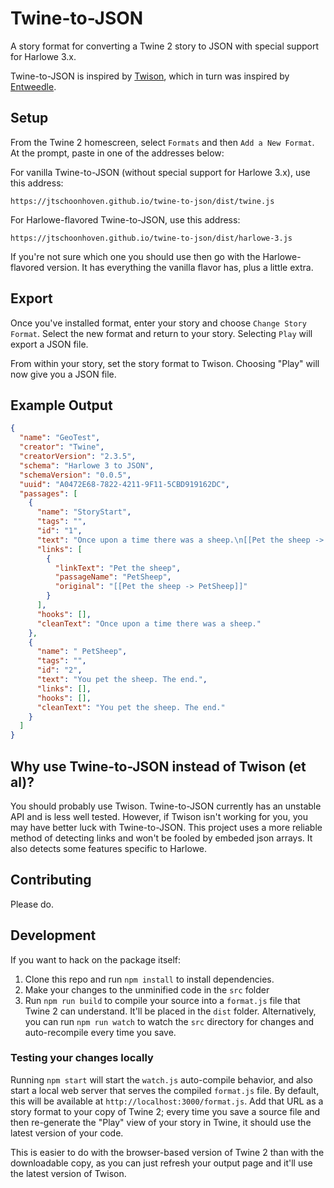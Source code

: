 # Twine-to-JSON

A story format for converting a Twine 2 story to JSON with special support for Harlowe 3.x.

Twine-to-JSON is inspired by [Twison](https://github.com/lazerwalker/twison), which in turn was inspired by [Entweedle](http://www.maximumverbosity.net/twine/Entweedle/).


## Setup

From the Twine 2 homescreen, select `Formats` and then `Add a New Format`. At the prompt, paste in one of the addresses below:

For vanilla Twine-to-JSON (without special support for Harlowe 3.x), use this address:

```
https://jtschoonhoven.github.io/twine-to-json/dist/twine.js
```

For Harlowe-flavored Twine-to-JSON, use this address:

```
https://jtschoonhoven.github.io/twine-to-json/dist/harlowe-3.js
```

If you're not sure which one you should use then go with the Harlowe-flavored version. It has everything the vanilla flavor has, plus a little extra.


## Export

Once you've installed format, enter your story and choose `Change Story Format`. Select the new format and return to your story. Selecting `Play` will export a JSON file.

From within your story, set the story format to Twison. Choosing "Play" will now give you a JSON file.


## Example Output

```json
{
  "name": "GeoTest",
  "creator": "Twine",
  "creatorVersion": "2.3.5",
  "schema": "Harlowe 3 to JSON",
  "schemaVersion": "0.0.5",
  "uuid": "A0472E68-7822-4211-9F11-5CBD919162DC",
  "passages": [
    {
      "name": "StoryStart",
      "tags": "",
      "id": "1",
      "text": "Once upon a time there was a sheep.\n[[Pet the sheep -> PetSheep]]",
      "links": [
        {
          "linkText": "Pet the sheep",
          "passageName": "PetSheep",
          "original": "[[Pet the sheep -> PetSheep]]"
        }
      ],
      "hooks": [],
      "cleanText": "Once upon a time there was a sheep."
    },
    {
      "name": " PetSheep",
      "tags": "",
      "id": "2",
      "text": "You pet the sheep. The end.",
      "links": [],
      "hooks": [],
      "cleanText": "You pet the sheep. The end."
    }
  ]
}
```


## Why use Twine-to-JSON instead of Twison (et al)?

You should probably use Twison. Twine-to-JSON currently has an unstable API and is less well tested. However, if Twison isn't working for you, you may have better luck with Twine-to-JSON. This project uses a more reliable method of detecting links and won't be fooled by embeded json arrays. It also detects some features specific to Harlowe.


## Contributing

Please do.

## Development

If you want to hack on the package itself:

1. Clone this repo and run `npm install` to install dependencies.
2. Make your changes to the unminified code in the `src` folder
3. Run `npm run build` to compile your source into a `format.js` file that Twine 2 can understand. It'll be placed in the `dist` folder. Alternatively, you can run `npm run watch` to watch the `src` directory for changes and auto-recompile every time you save.

### Testing your changes locally

Running `npm start` will start the `watch.js` auto-compile behavior, and also start a local web server that serves the compiled `format.js` file. By default, this will be available at `http://localhost:3000/format.js`. Add that URL as a story format to your copy of Twine 2; every time you save a source file and then re-generate the "Play" view of your story in Twine, it should use the latest version of your code.

This is easier to do with the browser-based version of Twine 2 than with the downloadable copy, as you can just refresh your output page and it'll use the latest version of Twison.
